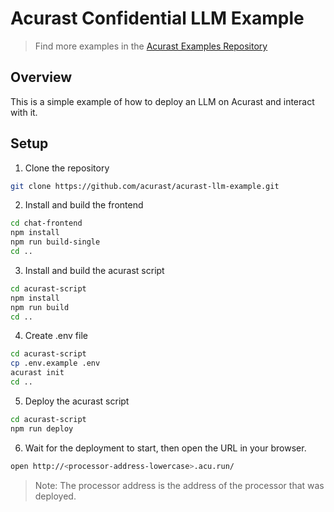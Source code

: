 # Acurast Confidential LLM Example

> Find more examples in the [Acurast Examples Repository](https://github.com/acurast/acurast-example-apps)

## Overview

This is a simple example of how to deploy an LLM on Acurast and interact with it.

## Setup

1. Clone the repository

```bash
git clone https://github.com/acurast/acurast-llm-example.git
```

2. Install and build the frontend

```bash
cd chat-frontend
npm install
npm run build-single
cd ..
```

3. Install and build the acurast script

```bash
cd acurast-script
npm install
npm run build
cd ..
```

4. Create .env file

```bash
cd acurast-script
cp .env.example .env
acurast init
cd ..
```

5. Deploy the acurast script

```bash
cd acurast-script
npm run deploy
```

6. Wait for the deployment to start, then open the URL in your browser.

```bash
open http://<processor-address-lowercase>.acu.run/
```

> Note: The processor address is the address of the processor that was deployed.
